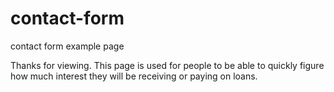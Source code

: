 # contact-form
contact form example page

Thanks for viewing. This page is used for people to be able to quickly figure how much interest they will be receiving or paying on loans. 